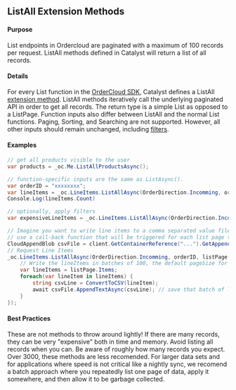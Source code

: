 ﻿## ListAll Extension Methods

#### Purpose

List endpoints in Ordercloud are paginated with a maximum of 100 records per request. ListAll methods defined in Catalyst will return a list of all records. 

#### Details

For every List function in the [OrderCloud SDK](https://github.com/ordercloud-api/ordercloud-dotnet-sdk/blob/master/src/OrderCloud.SDK/Generated/Resources.cs), Catalyst defines a ListAll [extension method](https://docs.microsoft.com/en-us/dotnet/csharp/programming-guide/classes-and-structs/extension-methods). ListAll methods iteratively call the underlying paginated API in order to get all records. 
The return type is a simple List<T> as opposed to a ListPage<T>. Function inputs also differ between ListAll and the normal List functions. Paging, Sorting, and Searching are not supported.
However, all other inputs should remain unchanged, including [filters](https://ordercloud.io/features/advanced-querying#filtering).


#### Examples

```c#
// get all products visible to the user
var products = _oc.Me.ListAllProductsAsync();

// function-specific inputs are the same as ListAsync().
var orderID = "xxxxxxxx";
var lineItems = _oc.LineItems.ListAllAsync(OrderDirection.Incomming, orderID);
Console.Log(lineItems.Count)

// optionally, apply filters
var expensiveLineItems = _oc.LineItems.ListAllAsync(OrderDirection.Incomming, orderID, filters: "LineTotal=>100");

// Imagine you want to write line items to a comma separated value file.
// use a call-back function that will be triggered for each list page that's found. This saves memory because only one list page is stored at a given time. 
CloudAppendBlob csvFile = client.GetContainerReference("...").GetAppendBlobReference("..."); // A reference to an append blob in Azure storage
// Request Line Items
_oc.LineItems.ListAllAsync(OrderDirection.Incomming, orderID, listPage => {		
	// Write the lineItems in batches of 100, the default pageSize for ListAll
	var lineItems = listPage.Items;
	foreach(var lineItem in lineItems) {
		string csvLine = ConvertToCSV(lineItem);
		await csvFile.AppendTextAsync(csvLine); // save that batch of lineItems in the cloud. Allows them to be garbage collected locally. 
	}
});
```

#### Best Practices

These are not methods to throw around lightly! If there are many records, they can be very "expensive" both in time and memory. Avoid listing all records when you can.
Be aware of roughly how many records you expect. Over 3000, these methods are less recomended. For larger data sets and for applications where speed is not critical like a nightly sync, we recomend a batch approach where you repeatedly list one page of data, apply it somewhere, and then allow it to be garbage collected.  
